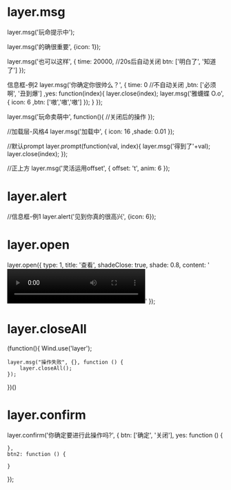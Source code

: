 # layer.msg
layer.msg('玩命提示中');

layer.msg('的确很重要', {icon: 1});

layer.msg('也可以这样', {
    time: 20000, //20s后自动关闭
    btn: ['明白了', '知道了']
});


信息框-例2
layer.msg('你确定你很帅么？', {
  time: 0 //不自动关闭
  ,btn: ['必须啊', '丑到爆']
  ,yes: function(index){
    layer.close(index);
    layer.msg('雅蠛蝶 O.o', {
      icon: 6
      ,btn: ['嗷','嗷','嗷']
    });
  }
});

layer.msg('玩命卖萌中', function(){
//关闭后的操作
});

//加载层-风格4
layer.msg('加载中', {
  icon: 16
  ,shade: 0.01
});

//默认prompt
layer.prompt(function(val, index){
  layer.msg('得到了'+val);
  layer.close(index);
});

//正上方
layer.msg('灵活运用offset', {
  offset: 't',
  anim: 6
});

# layer.alert
//信息框-例1
layer.alert('见到你真的很高兴', {icon: 6});

# layer.open
layer.open({
    type: 1,
    title: '查看',
    shadeClose: true,
    shade: 0.8,
    content: '<video  autoplay  width="320" height="80" controls><source src="'+voice+'" ></video>'
}); 

# layer.closeAll
(function(){
    Wind.use('layer');

    layer.msg("操作失败", {}, function () {
        layer.closeAll();
    });
})()

# layer.confirm
layer.confirm('你确定要进行此操作吗?', {
    btn: ['确定', '关闭'],
    yes: function () {

    },
    btn2: function () {

    }
});

